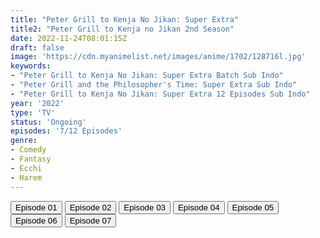```yaml
---
title: "Peter Grill to Kenja No Jikan: Super Extra"
title2: "Peter Grill to Kenja no Jikan 2nd Season"
date: 2022-11-24T08:01:15Z
draft: false
image: 'https://cdn.myanimelist.net/images/anime/1702/128716l.jpg'
keywords:
- "Peter Grill to Kenja No Jikan: Super Extra Batch Sub Indo"
- "Peter Grill and the Philosopher's Time: Super Extra Sub Indo"
- "Peter Grill to Kenja No Jikan: Super Extra 12 Episodes Sub Indo"
year: '2022'
type: 'TV'
status: 'Ongoing'
episodes: '7/12 Episodes'
genre:
- Comedy
- Fantasy
- Ecchi
- Harem
---
```


<div class="d-g gg-5 gtc-r ai-c">
<button onclick="window.open('?arc=RfA5h1Dczn_20221011/1/MP4/Kuramanime-PTGRL_S2-01-480p-Kopaja','_blank')">Episode 01</button>
<button onclick="window.open('?arc=ojDANNsgkP_20221019/2/MP4/Kuramanime-PTGRL_S2-02-480p-Kopaja','_blank')">Episode 02</button>
<button onclick="window.open('?arc=ILYfP2lFh2_20221025/3/MP4/Kuramanime-PTGRL_S2-03-480p-Kopaja','_blank')">Episode 03</button>
<button onclick="window.open('?arc=OK6PXeFGFx_20221101/4/MP4/Kuramanime-PTGRL_S2-04-480p-Kopaja','_blank')">Episode 04</button>
<button onclick="window.open('?arc=l8FW5eOPe3_20221108/5/MP4/Kuramanime-PTGRL_S2-05-480p-Kopaja','_blank')">Episode 05</button>
<button onclick="window.open('?arc=MNEYmsXw1P_20221115/6/MP4/Kuramanime-PTGRL_S2-06-480p-Kopaja','_blank')">Episode 06</button>
<button onclick="window.open('?arc=klx3lnsL2i_20221123/7/MP4/Kuramanime-PTGRL_S2-07-480p-Kopaja','_blank')">Episode 07</button>
</div>